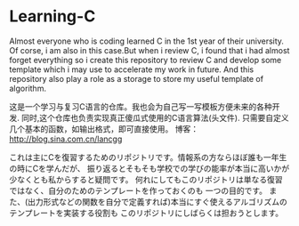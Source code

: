 # Learning-C

Almost everyone who is coding learned C in the 1st year of their university. 
Of corse, i am also in this case.But when i review C, i found that i had almost
forget everything so i create this repository to review C and develop some template
which i may use to accelerate my work in future.
And this repository also play a role as a storage to store my useful template of algorithm.

这是一个学习与复习C语言的仓库。我也会为自己写一写模板方便未来的各种开发.
同时,这个仓库也负责实现真正傻瓜式使用的C语言算法(头文件). 只需要自定义几个基本的函数，如输出格式，即可直接使用。
博客：http://blog.sina.com.cn/lancgg

これは主にCを復習するためのリポジトリです。情報系の方ならほぼ誰も一年生の時にCを学んだが、
振り返るとそもそも学校での学びの能率が本当に高いかが少なくとも私からすると疑問です。
何れにしてもこのリポジトリは単なる復習ではなく、自分のためのテンプレートを作っておくのも
一つの目的です。
また、(出力形式などの関数を自分で定義すれば)本当にすぐ使えるアルゴリズムのテンプレートを実装する役割も
このリポジトリにしばらくは担おうとします。
